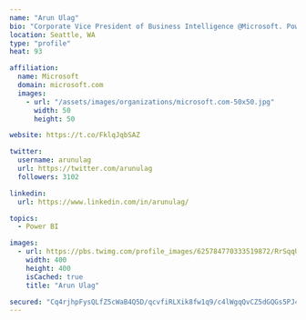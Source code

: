 ```yaml
---
name: "Arun Ulag"
bio: "Corporate Vice President of Business Intelligence @Microsoft. Power BI, Azure Analysis Services, SQL Server Analysis Services, SQL Server Reporting Services"
location: Seattle, WA
type: "profile"
heat: 93

affiliation:
  name: Microsoft
  domain: microsoft.com
  images:
    - url: "/assets/images/organizations/microsoft.com-50x50.jpg"
      width: 50
      height: 50

website: https://t.co/FklqJqbSAZ

twitter:
  username: arunulag
  url: https://twitter.com/arunulag
  followers: 3102

linkedin:
  url: https://www.linkedin.com/in/arunulag/

topics:
  - Power BI

images:
  - url: https://pbs.twimg.com/profile_images/625784770333519872/RrSqqUEZ_400x400.jpg
    width: 400
    height: 400
    isCached: true
    title: "Arun Ulag"

secured: "Cq4rjhpFysQLfZ5cWaB4Q5D/qcvfiRLXik8fw1q9/c4lWgqQvCZ5dGQGs5PJ4M8/CFeHnQcYIdD9gQhMKtd0wyy4I8HjsXZWg0mIIvJBtb8gZjXCgJWAEyGbiwclRBGQNi+QKwI0T3al23gIKl5GQnd4xdoSt4I346VvTFWioLjpif+Tb4sYbZ1JMu5Z61e4hzL1SMu5fkw580dqHYfFpZ4MMm3FaV1LY5z8L+ja1ByxHzC93DiovDE36lcD8g4wWy//PtRCsZACI4ohsHGt6oGtlxa86l7r8Jppu8JKwRs+axSApJQ9IN6spZW/JpDDtaJun4vupHBk+qmfhk3xKFARYYeAJsqKdSdjrtEfOu4bQsdxCpCJEAFrOLRF8/MC2eGwj5WJswae7IHC1NbyP3vPT5nK36G55wJzeZCqOUY=;8dgZc/QBnW8QHw8GMKX+UQ=="
---
```


